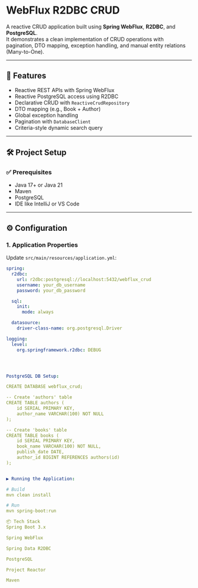 # WebFlux R2DBC CRUD

A reactive CRUD application built using **Spring WebFlux**, **R2DBC**, and **PostgreSQL**.  
It demonstrates a clean implementation of CRUD operations with pagination, DTO mapping, exception handling, and manual entity relations (Many-to-One).

---

## 🚀 Features

- Reactive REST APIs with Spring WebFlux
- Reactive PostgreSQL access using R2DBC
- Declarative CRUD with `ReactiveCrudRepository`
- DTO mapping (e.g., Book + Author)
- Global exception handling
- Pagination with `DatabaseClient`
- Criteria-style dynamic search query

---

## 🛠️ Project Setup

### ✅ Prerequisites

- Java 17+ or Java 21
- Maven
- PostgreSQL
- IDE like IntelliJ or VS Code

---

## ⚙️ Configuration

### 1. Application Properties

Update `src/main/resources/application.yml`:

```yaml
spring:
  r2dbc:
    url: r2dbc:postgresql://localhost:5432/webflux_crud
    username: your_db_username
    password: your_db_password

  sql:
    init:
      mode: always

  datasource:
    driver-class-name: org.postgresql.Driver

logging:
  level:
    org.springframework.r2dbc: DEBUG




PostgreSQL DB Setup:

CREATE DATABASE webflux_crud;

-- Create 'authors' table
CREATE TABLE authors (
    id SERIAL PRIMARY KEY,
    author_name VARCHAR(100) NOT NULL
);

-- Create 'books' table
CREATE TABLE books (
    id SERIAL PRIMARY KEY,
    book_name VARCHAR(100) NOT NULL,
    publish_date DATE,
    author_id BIGINT REFERENCES authors(id)
);


▶️ Running the Application:

# Build
mvn clean install

# Run
mvn spring-boot:run

📦 Tech Stack
Spring Boot 3.x

Spring WebFlux

Spring Data R2DBC

PostgreSQL

Project Reactor

Maven

